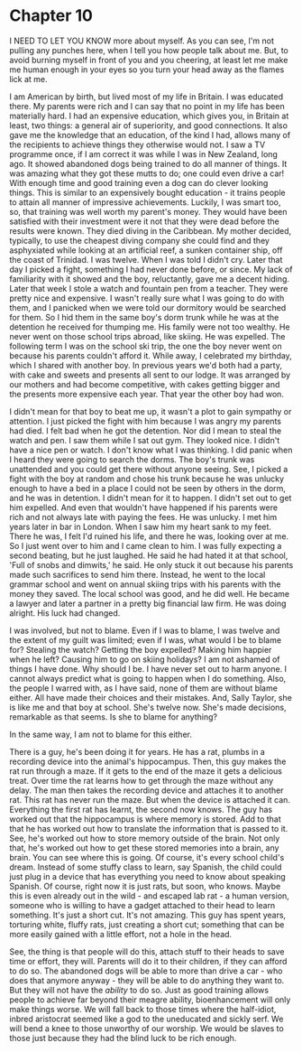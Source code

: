 
# Chapter 10 
I NEED TO LET YOU KNOW more about myself. As you can see, I'm not pulling any punches here, when I tell you how people talk about me. But, to avoid burning myself in front of you and you cheering, at least let me make me human enough in your eyes so you turn your head away as the flames lick at me.

I am American by birth, but lived most of my life in Britain. I was educated there. My parents were rich and I can say that no point in my life has been materially hard. I had an expensive education, which gives you, in Britain at least, two things: a general air of superiority, and good connections. It also gave me the knowledge that an education, of the kind I had, allows many of the recipients to achieve things they otherwise would not. I saw a TV programme once, if I am correct it was while I was in New Zealand, long ago. It showed abandoned dogs being trained to do all manner of things. It was amazing what they got these mutts to do; one could even drive a car! With enough time and good training even a dog can do clever looking things. This is similar to an expensively bought education - it trains people to attain all manner of impressive achievements. Luckily, I was smart too, so, that training was well worth my parent's money. They would have been satisfied with their investment were it not that they were dead before the results were known. They died diving in the Caribbean. My mother decided, typically, to use the cheapest diving company she could find and they asphyxiated while looking at an artificial reef, a sunken container ship, off the coast of Trinidad. I was twelve. When I was told I didn't cry. Later that day I picked a fight, something I had never done before, or since. My lack of familiarity with it showed and the boy, reluctantly, gave me a decent hiding. Later that week I stole a watch and fountain pen from a teacher. They were pretty nice and expensive. I wasn't really sure what I was going to do with them, and I panicked when we were told our dormitory would be searched for them. So I hid them in the same boy's dorm trunk while he was at the detention he received for thumping me. His family were not too wealthy. He never went on those school trips abroad, like skiing. He was expelled. The following term I was on the school ski trip, the one the boy never went on because his parents couldn't afford it. While away, I celebrated my birthday, which I shared with another boy. In previous years we'd both had a party, with cake and sweets and presents all sent to our lodge. It was arranged by our mothers and had become competitive, with cakes getting bigger and the presents more expensive each year. That year the other boy had won.

I didn't mean for that boy to beat me up, it wasn't a plot to gain sympathy or attention. I just picked the fight with him because I was angry my parents had died. I felt bad when he got the detention. Nor did I mean to steal the watch and pen. I saw them while I sat out gym. They looked nice. I didn't have a nice pen or watch. I don't know what I was thinking. I did panic when I heard they were going to search the dorms. The boy's trunk was unattended and you could get there without anyone seeing. See, I picked a fight with the boy at random and chose his trunk because he was unlucky enough to have a bed in a place I could not be seen by others in the dorm, and he was in detention. I didn't mean for it to happen. I didn't set out to get him expelled. And even that wouldn't have happened if his parents were rich and not always late with paying the fees. He was unlucky. I met him years later in bar in London. When I saw him my heart sank to my feet. There he was, I felt I'd ruined his life, and there he was, looking over at me. So I just went over to him and I came clean to him. I was fully expecting a second beating, but he just laughed. He said he had hated it at that school, 'Full of snobs and dimwits,' he said. He only stuck it out because his parents made such sacrifices to send him there. Instead, he went to the local grammar school and went on annual skiing trips with his parents with the money they saved. The local school was good, and he did well. He became a lawyer and later a partner in a pretty big financial law firm. He was doing alright. His luck had changed.

I was involved, but not to blame. Even if I was to blame, I was twelve and the extent of my guilt was limited; even if I was, what would I be to blame for? Stealing the watch? Getting the boy expelled? Making him happier when he left? Causing him to go on skiing holidays? I am not ashamed of things I have done. Why should I be. I have never set out to harm anyone. I cannot always predict what is going to happen when I do something. Also, the people I warred with, as I have said, none of them are without blame either. All have made their choices and their mistakes. And, Sally Taylor, she is like me and that boy at school. She's twelve now. She's made decisions, remarkable as that seems. Is she to blame for anything?

In the same way, I am not to blame for this either.

There is a guy, he's been doing it for years. He has a rat, plumbs in a recording device into the animal's hippocampus. Then, this guy makes the rat run through a maze. If it gets to the end of the maze it gets a delicious treat. Over time the rat learns how to get through the maze without any delay. The man then takes the recording device and attaches it to another rat. This rat has never run the maze. But when the device is attached it can. Everything the first rat has learnt, the second now knows. The guy has worked out that the hippocampus is where memory is stored. Add to that that he has worked out how to translate the information that is passed to it. See, he's worked out how to store memory outside of the brain. Not only that, he's worked out how to get these stored memories into a brain, any brain. You can see where this is going. Of course, it's every school child's dream. Instead of some stuffy class to learn, say Spanish, the child could just plug in a device that has everything you need to know about speaking Spanish. Of course, right now it is just rats, but soon, who knows. Maybe this is even already out in the wild - and escaped lab rat - a human version, someone who is willing to have a gadget attached to their head to learn something. It's just a short cut. It's not amazing. This guy has spent years, torturing white, fluffy rats, just creating a short cut; something that can be more easily gained with a little effort, not a hole in the head.

See, the thing is that people will do this, attach stuff to their heads to save time or effort, they will. Parents will do it to their children, if they can afford to do so. The abandoned dogs will be able to more than drive a car - who does that anymore anyway - they will be able to do anything they want to. But they will not have the *ability* to do so. Just as good training allows people to achieve far beyond their meagre ability, bioenhancement will only make things worse. We will fall back to those times where the half-idiot, inbred aristocrat seemed like a god to the uneducated and sickly serf. We will bend a knee to those unworthy of our worship. We would be slaves to those just because they had the blind luck to be rich enough.


